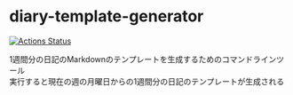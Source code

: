 # diary-template-generator
[![Actions Status](https://github.com/toof-jp/diary-template-generator/workflows/Rust/badge.svg)](https://github.com/toof-jp/diary-template-generator/actions)

1週間分の日記のMarkdownのテンプレートを生成するためのコマンドラインツール  
実行すると現在の週の月曜日からの1週間分の日記のテンプレートが生成される
